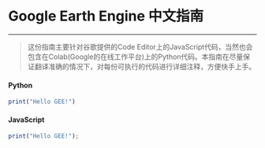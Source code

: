 # Google Earth Engine 中文指南

---

> 这份指南主要针对谷歌提供的Code Editor上的JavaScript代码，当然也会包含在Colab(Google的在线工作平台)上的Python代码。本指南在尽量保证翻译准确的情况下，对每份可执行的代码进行详细注释，方便快手上手。

<!-- tabs:start -->

#### **Python**

```js
print("Hello GEE!")
```



#### **JavaScript**

```js
print("Hello GEE!");
```



<!-- tabs:end -->
